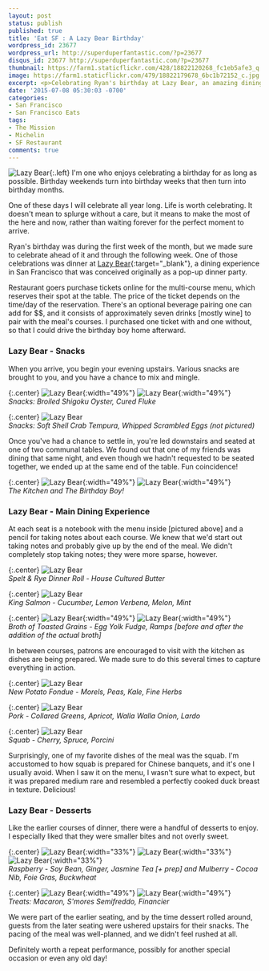 ```yaml
---
layout: post
status: publish
published: true
title: 'Eat SF : A Lazy Bear Birthday'
wordpress_id: 23677
wordpress_url: http://superduperfantastic.com/?p=23677
disqus_id: 23677 http://superduperfantastic.com/?p=23677
thumbnail: https://farm1.staticflickr.com/428/18822120268_fc1eb5afe3_q.jpg
image: https://farm1.staticflickr.com/479/18822179678_6bc1b72152_c.jpg
excerpt: <p>Celebrating Ryan's birthday at Lazy Bear, an amazing dining experience in San Francisco's Mission District with pop-up roots.</p>
date: '2015-07-08 05:30:03 -0700'
categories:
- San Francisco
- San Francisco Eats
tags:
- The Mission
- Michelin
- SF Restaurant
comments: true
---
```

![Lazy Bear](https://farm1.staticflickr.com/428/18822120268_fc1eb5afe3.jpg){:.left} I'm one who enjoys celebrating a birthday for as long as possible. Birthday weekends turn into birthday weeks that then turn into birthday months.

One of these days I will celebrate all year long. Life is worth celebrating. It doesn't mean to splurge without a care, but it means to make the most of the here and now, rather than waiting forever for the perfect moment to arrive.

Ryan's birthday was during the first week of the month, but we made sure to celebrate ahead of it and through the following week. One of those celebrations was dinner at [Lazy Bear](http://www.lazybearsf.com/){:target="_blank"}, a dining experience in San Francisco that was conceived originally as a pop-up dinner party.

Restaurant goers purchase tickets online for the multi-course menu, which reserves their spot at the table. The price of the ticket depends on the time/day of the reservation. There's an optional beverage pairing one can add for $$, and it consists of approximately seven drinks [mostly wine] to pair with the meal's courses. I purchased one ticket with and one without, so that I could drive the birthday boy home afterward.

### Lazy Bear - Snacks
When you arrive, you begin your evening upstairs. Various snacks are brought to you, and you have a chance to mix and mingle.

{:.center}
![Lazy Bear](https://farm1.staticflickr.com/545/19004247162_f9714d9b83.jpg){:width="49%"} ![Lazy Bear](https://farm1.staticflickr.com/430/18387219454_00c6977eb2.jpg){:width="49%"}  
_Snacks: Broiled Shigoku Oyster, Cured Fluke_  

{:.center}
![Lazy Bear](https://farm4.staticflickr.com/3761/19009789835_4e28d42137_c.jpg)  
_Snacks: Soft Shell Crab Tempura, Whipped Scrambled Eggs (not pictured)_

Once you've had a chance to settle in, you're led downstairs and seated at one of two communal tables. We found out that one of my friends was dining that same night, and even though we hadn't requested to be seated together, we ended up at the same end of the table. Fun coincidence!

{:.center}
![Lazy Bear](https://farm4.staticflickr.com/3748/18894448314_3bac73d423.jpg){:width="49%"} ![Lazy Bear](https://farm1.staticflickr.com/527/19490850256_f58459fd8f.jpg){:width="49%"}  
_The Kitchen and The Birthday Boy!_

### Lazy Bear - Main Dining Experience 
At each seat is a notebook with the menu inside [pictured above] and a pencil for taking notes about each course. We knew that we'd start out taking notes and probably give up by the end of the meal. We didn't completely stop taking notes; they were more sparse, however.

{:.center}
![Lazy Bear](https://farm1.staticflickr.com/374/18389103443_b571e6312c_c.jpg)  
_Spelt & Rye Dinner Roll - House Cultured Butter_

{:.center}
![Lazy Bear](https://farm1.staticflickr.com/492/19012862481_77b797244e_c.jpg)  
_King Salmon - Cucumber, Lemon Verbena, Melon, Mint_

{:.center}
![Lazy Bear](https://farm1.staticflickr.com/460/19012875381_4671231367.jpg){:width="49%"} ![Lazy Bear](https://farm1.staticflickr.com/313/18389136113_06d357e829.jpg){:width="49%"}  
_Broth of Toasted Grains - Egg Yolk Fudge, Ramps [before and after the addition of the actual broth]_

In between courses, patrons are encouraged to visit with the kitchen as dishes are being prepared. We made sure to do this several times to capture everything in action.

{:.center}
![Lazy Bear](https://farm1.staticflickr.com/479/18822179678_6bc1b72152_c.jpg)  
_New Potato Fondue - Morels, Peas, Kale, Fine Herbs_

{:.center}
![Lazy Bear](https://farm1.staticflickr.com/492/18983623026_80b97c75f9_c.jpg)  
_Pork - Collared Greens, Apricot, Walla Walla Onion, Lardo_

{:.center}
![Lazy Bear](https://farm1.staticflickr.com/486/18983643416_8c371b3b77_c.jpg)  
_Squab - Cherry, Spruce, Porcini_

Surprisingly, one of my favorite dishes of the meal was the squab. I'm accustomed to how squab is prepared for Chinese banquets, and it's one I usually avoid. When I saw it on the menu, I wasn't sure what to expect, but it was prepared medium rare and resembled a perfectly cooked duck breast in texture. Delicious!

### Lazy Bear - Desserts

Like the earlier courses of dinner, there were a handful of desserts to enjoy. I especially liked that they were smaller bites and not overly sweet.

{:.center}
![Lazy Bear](https://farm1.staticflickr.com/329/18389202363_c0b8a1f7c3.jpg){:width="33%"} ![Lazy Bear](https://farm1.staticflickr.com/397/18823689279_307f9b27e5.jpg){:width="33%"} ![Lazy Bear](https://farm1.staticflickr.com/276/18823695209_6fd861a3ef.jpg){:width="33%"}  
_Raspberry - Soy Bean, Ginger, Jasmine Tea [+ prep] and Mulberry - Cocoa Nib, Foie Gras, Buckwheat_

{:.center}
![Lazy Bear](https://farm1.staticflickr.com/449/18822218630_feb21f8a45.jpg){:width="49%"} ![Lazy Bear](https://farm4.staticflickr.com/3771/18387363804_8709e32f16.jpg){:width="49%"}  
_Treats: Macaron, S'mores Semifreddo, Financier_

We were part of the earlier seating, and by the time dessert rolled around, guests from the later seating were ushered upstairs for their snacks. The pacing of the meal was well-planned, and we didn't feel rushed at all.

Definitely worth a repeat performance, possibly for another special occasion or even any old day!
